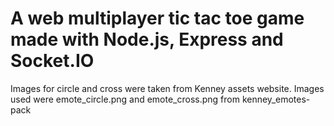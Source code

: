 # A web multiplayer tic tac toe game made with Node.js, Express and Socket.IO

Images for circle and cross were taken from Kenney assets website. Images used were emote_circle.png and emote_cross.png from kenney_emotes-pack
